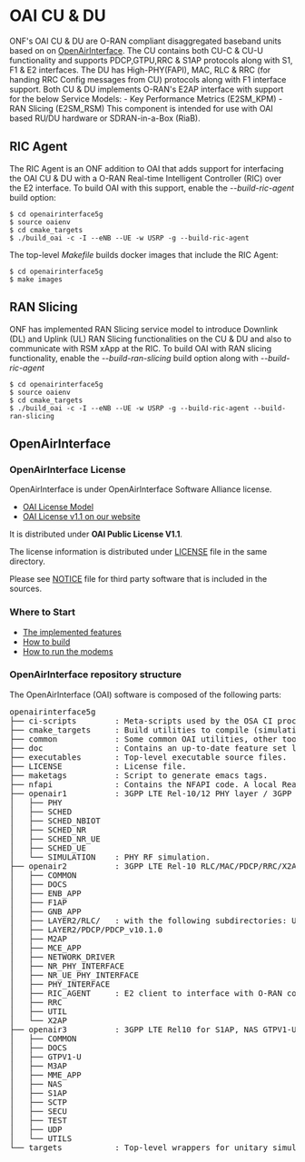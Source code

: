 <!--
SPDX-FileCopyrightText: 2019-present Open Networking Foundation <info@opennetworking.org>

SPDX-License-Identifier: Apache-2.0
-->

# OAI CU & DU #

ONF's OAI CU & DU are O-RAN compliant disaggregated baseband units based on on [OpenAirInterface](http://www.openairinterface.org). The CU contains both CU-C & CU-U functionality and supports PDCP,GTPU,RRC & S1AP protocols along with S1, F1 & E2 interfaces. The DU has High-PHY(FAPI), MAC, RLC & RRC (for handing RRC Config messages from CU) protocols along with F1 interface support. Both CU & DU implements O-RAN's E2AP interface with support for the below Service Models:
    - Key Performance Metrics (E2SM_KPM)
    - RAN Slicing (E2SM_RSM)
This component is intended for use with OAI based RU/DU hardware or SDRAN-in-a-Box (RiaB). 

## RIC Agent ##

The RIC Agent is an ONF addition to OAI that adds support for interfacing the OAI CU & DU with a O-RAN Real-time Intelligent Controller (RIC) over the E2 interface. To build OAI with this support, enable the *--build-ric-agent* build option:

```shell
$ cd openairinterface5g
$ source oaienv
$ cd cmake_targets
$ ./build_oai -c -I --eNB --UE -w USRP -g --build-ric-agent
```

The top-level *Makefile* builds docker images that include the RIC Agent:

```shell
$ cd openairinterface5g
$ make images
```
## RAN Slicing ##

ONF has implemented RAN Slicing service model to introduce Downlink (DL) and Uplink (UL) RAN Slicing functionalities on the CU & DU and also to communicate with RSM xApp at the RIC. To build OAI with RAN slicing functionality, enable the *--build-ran-slicing* build option along with *--build-ric-agent*

```shell
$ cd openairinterface5g
$ source oaienv
$ cd cmake_targets
$ ./build_oai -c -I --eNB --UE -w USRP -g --build-ric-agent --build-ran-slicing
```

## OpenAirInterface ##
### OpenAirInterface License ###

OpenAirInterface is under OpenAirInterface Software Alliance license.

 *  [OAI License Model](http://www.openairinterface.org/?page_id=101)
 *  [OAI License v1.1 on our website](http://www.openairinterface.org/?page_id=698)

It is distributed under **OAI Public License V1.1**.

The license information is distributed under [LICENSE](LICENSE) file in the same directory.

Please see [NOTICE](NOTICE.md) file for third party software that is included in the sources.

### Where to Start ###

 *  [The implemented features](./doc/FEATURE_SET.md)
 *  [How to build](./doc/BUILD.md)
 *  [How to run the modems](./doc/RUNMODEM.md)

### OpenAirInterface repository structure ###

The OpenAirInterface (OAI) software is composed of the following parts: 

<pre>
openairinterface5g
├── ci-scripts        : Meta-scripts used by the OSA CI process. Contains also configuration files used day-to-day by CI.
├── cmake_targets     : Build utilities to compile (simulation, emulation and real-time platforms), and generated build files.
├── common            : Some common OAI utilities, other tools can be found at openair2/UTILS.
├── doc               : Contains an up-to-date feature set list and starting tutorials.
├── executables       : Top-level executable source files.
├── LICENSE           : License file.
├── maketags          : Script to generate emacs tags.
├── nfapi             : Contains the NFAPI code. A local Readme file provides more details.
├── openair1          : 3GPP LTE Rel-10/12 PHY layer / 3GPP NR Rel-15 layer. A local Readme file provides more details.
│   ├── PHY
│   ├── SCHED
│   ├── SCHED_NBIOT
│   ├── SCHED_NR
│   ├── SCHED_NR_UE
│   ├── SCHED_UE
│   └── SIMULATION    : PHY RF simulation.
├── openair2          : 3GPP LTE Rel-10 RLC/MAC/PDCP/RRC/X2AP + LTE Rel-14 M2AP implementation. Also 3GPP NR Rel-15 RLC/MAC/PDCP/RRC/X2AP.
│   ├── COMMON
│   ├── DOCS
│   ├── ENB_APP
│   ├── F1AP
│   ├── GNB_APP
│   ├── LAYER2/RLC/   : with the following subdirectories: UM_v9.3.0, TM_v9.3.0, and AM_v9.3.0.
│   ├── LAYER2/PDCP/PDCP_v10.1.0
│   ├── M2AP
│   ├── MCE_APP
│   ├── NETWORK_DRIVER
│   ├── NR_PHY_INTERFACE
│   ├── NR_UE_PHY_INTERFACE
│   ├── PHY_INTERFACE
│   ├── RIC_AGENT     : E2 client to interface with O-RAN compliant RIC
│   ├── RRC
│   ├── UTIL
│   └── X2AP
├── openair3          : 3GPP LTE Rel10 for S1AP, NAS GTPV1-U for both ENB and UE.
│   ├── COMMON
│   ├── DOCS
│   ├── GTPV1-U
│   ├── M3AP
│   ├── MME_APP
│   ├── NAS
│   ├── S1AP
│   ├── SCTP
│   ├── SECU
│   ├── TEST
│   ├── UDP
│   └── UTILS
└── targets           : Top-level wrappers for unitary simulation for PHY channels, system-level emulation (eNB-UE with and without S1), and realtime eNB and UE and RRH GW.
</pre>
